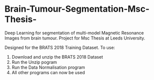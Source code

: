 # Brain-Tumour-Segmentation-Msc-Thesis-
Deep Learning for segmentation of multi-model Magnetic Resonance Images from brain tumour. Project for Msc Thesis at Leeds University.


Designed for the BRATS 2018 Training Dataset. To use:

1) Download and unzip the BRATS 2018 Dataset
2) Run the Unzip pogram
3) Run the Data Normalisation program
4) All other programs can now be used
